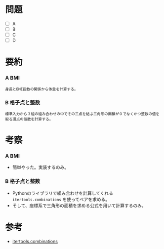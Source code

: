 # 問題
* [ ] A
* [ ] B
* [ ] C
* [ ] D

# 要約
### A BMI
```text
身長とBMI指数の関係から体重を計算する。
```

### B 格子点と整数
```text
標準入力から３組の組み合わせの中でその三点を結ぶ三角形の面積が０でなくかつ整数の値を取る頂点の個数を計算する。
```

# 考察
### A BMI
- 簡単やった。実装するのみ。

### B 格子点と整数
- Pythonのライブラリで組み合わせを計算してくれる `itertools.combinations` を使ってペアを求める。
- そして、座標系で三角形の面積を求める公式を用いて計算するのみ。

# 参考
- [itertools.combinations](https://note.nkmk.me/python-math-factorial-permutations-combinations/)
